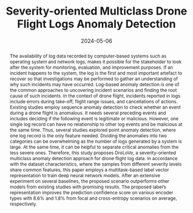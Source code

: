 ---
title: "Severity-oriented Multiclass Drone Flight Logs Anomaly Detection"
authors:
- Swardiantara Silalahi
- Tohari Ahmad
- Hudan Studiawan
- Eirini Anthi
- Lowri Williams


date: "2024-05-06"
doi: "https://ieeexplore.ieee.org/document/10520297"

# Schedule page publish date (NOT publication's date).
publishDate: ""

# Publication type.
# Legend: 0 = Uncategorized; 1 = Conference paper; 2 = Journal article;
# 3 = Preprint / Working Paper; 4 = Report; 5 = Book; 6 = Book section;
# 7 = Thesis; 8 = Patent
publication_types: ["2"]

# Publication name and optional abbreviated publication name.
publication: ''
publication_short: ""

abstract: The availability of log data recorded by computer-based systems such as operating system and network logs, makes it possible for the stakeholder to look after the system for monitoring, evaluation, and improvement purposes. If an incident happens to the system, the log is the first and most important artefact to recover so that investigations may be performed to gather an understanding of why such incidents may have occurred. Log-based anomaly detection is one of the common approaches to uncovering incident scenarios and finding the root cause of such incidents. In the context of drone flight, incidents reported in logs include errors during take-off, flight range issues, and cancellations of actions. Existing studies employ sequence anomaly detection to check whether an event during a drone flight is anomalous. It needs several preceding events and includes deciding if the following event is legitimate or malicious. However, one single log record can have no relationship to other log events and be malicious at the same time. Thus, several studies explored point anomaly detection, where one log record is the only feature needed. Dividing the anomalies into two categories can be overwhelming as the number of logs generated by a system is large. At the same time, it can be helpful to separate critical anomalies from the less severe ones. Therefore, this study proposes DroLoVe, a severity-oriented multiclass anomaly detection approach for drone flight log data. In accordance with the dataset characteristics, where the samples from different severity levels share common features, this paper employs a multitask-based label vector representation to train deep neural network models. After an extensive experiment on several baselines, the proposed scenario outperforms other models from existing studies with promising results. The proposed label’s representation improves the prediction confidence score on various encoder types with 8.6% and 1.8% from focal and cross-entropy scenarios on average, respectively.

# Summary. An optional shortened abstract.
summary: 

tags:
- Anomaly detection
- Drones
- Feature extraction
- Transformers
- Long short term memory
- Semantics
- Data models
featured: true

# links:
# - icon: arxiv
#   icon_pack: ai
#   name: arXiv:2402.01670
#   url: https://www.mdpi.com/2078-2489/15/4/237
# - icon: inspire
#   icon_pack: ai
#   name: inspire1728738
#   url: https://inspirehep.net/literature/1728738
# - icon: springer
#   icon_pack: ai
#   name: JHEP 07 (2019) 123
#   url: https://doi.org/10.1007/JHEP07(2019)123
  
---